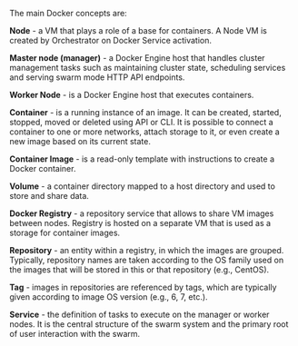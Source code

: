 The main Docker concepts are:

__Node__ - a VM that plays a role of a base for containers. A Node VM is created by Orchestrator on Docker Service activation.

__Master node (manager)__ - a Docker Engine host that handles cluster management tasks such as maintaining cluster state, scheduling services and serving swarm mode HTTP API endpoints.

__Worker Node__ - is a Docker Engine host that executes containers.

__Container__ - is a running instance of an image. It can be created, started, stopped, moved or deleted using API or CLI. It is possible to connect a container to one or more networks, attach storage to it, or even create a new image based on its current state.

__Container Image__ - is a read-only template with instructions to create a Docker container.

__Volume__ - a container directory mapped to a host directory and used to store and share data.

__Docker Registry__ - a repository service that allows to share VM images between nodes. Registry is hosted on a separate VM that is used as a storage for container images.

__Repository__ - an entity within a registry, in which the images are grouped. Typically, repository names are taken according to the OS family used on the images that will be stored in this or that repository (e.g., CentOS).

__Tag__ - images in repositories are referenced by tags, which are typically given according to image OS version (e.g., 6, 7, etc.).

__Service__ - the definition of tasks to execute on the manager or worker nodes. It is the central structure of the swarm system and the primary root of user interaction with the swarm.

